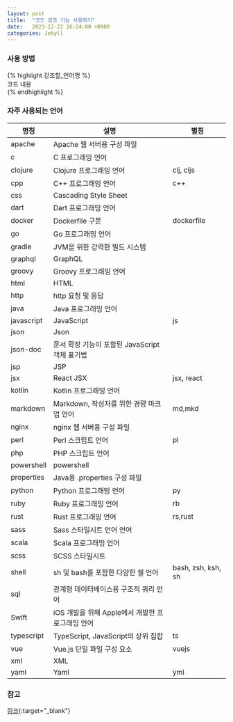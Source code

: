 ```yaml
---
layout: post
title:  "코드 강조 기능 사용하기"
date:   2023-12-22 16:24:00 +0900
categories: Jekyll
---
```


### 사용 방법

&#123;% highlight 강조할_언어명 %&#125;  
코드 내용  
&#123;% endhighlight %&#125;

### 자주 사용되는 언어

| 명칭 | 설명 | 별칭 |
|-------|--------|---------|
| apache | Apache 웹 서버용 구성 파일 | |
| c | C 프로그래밍 언어 | |
| clojure | Clojure 프로그래밍 언어 | clj, cljs |
| cpp | C++ 프로그래밍 언어 | c++ |
| css | Cascading Style Sheet | |
| dart | Dart 프로그래밍 언어 | |
| docker | Dockerfile 구문 | dockerfile |
| go | Go 프로그래밍 언어 | |
| gradle | JVM을 위한 강력한 빌드 시스템 | |
| graphql | GraphQL | |
| groovy | Groovy 프로그래밍 언어 | |
| html | HTML | |
| http | http 요청 및 응답 | |
| java | Java 프로그래밍 언어 | |
| javascript | JavaScript | js |
| json | Json | |
| json-doc | 문서 확장 기능이 포함된 JavaScript 객체 표기법 | |
| jsp | JSP | |
| jsx | React JSX | jsx, react |
| kotlin | Kotlin 프로그래밍 언어 | |
| markdown | Markdown, 작성자를 위한 경량 마크업 언어 | md,mkd |
| nginx | nginx 웹 서버용 구성 파일 | |
| perl | Perl 스크립트 언어 | pl |
| php | PHP 스크립트 언어 | |
| powershell | powershell | |
| properties | Java용 .properties 구성 파일 | |
| python | Python 프로그래밍 언어 | py |
| ruby | Ruby 프로그래밍 언어 | rb |
| rust | Rust 프로그래밍 언어 | rs,rust |
| sass | Sass 스타일시트 언어 언어 | |
| scala | Scala 프로그래밍 언어 | |
| scss | SCSS 스타일시트 | |
| shell | sh 및 bash를 포함한 다양한 쉘 언어 | bash, zsh, ksh, sh |
| sql | 관계형 데이터베이스용 구조적 쿼리 언어 | |
| Swift | iOS 개발을 위해 Apple에서 개발한 프로그래밍 언어 | |
| typescript | TypeScript, JavaScript의 상위 집합 | ts |
| vue | Vue.js 단일 파일 구성 요소 | vuejs |
| xml | XML | |
| yaml | Yaml | yml |

### 참고

[링크](https://github.com/rouge-ruby/rouge/wiki/List-of-supported-languages-and-lexers){:target="_blank"}